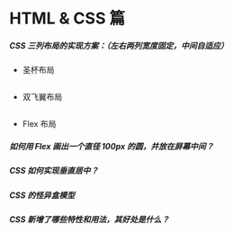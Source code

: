 # HTML & CSS 篇

##### CSS 三列布局的实现方案：（左右两列宽度固定，中间自适应）

* 圣杯布局

```

```

* 双飞翼布局

```

```

* Flex 布局

##### 如何用 Flex 画出一个直径 100px 的圆，并放在屏幕中间？

##### CSS 如何实现垂直居中？

##### CSS 的怪异盒模型

##### CSS 新增了哪些特性和用法，其好处是什么？




